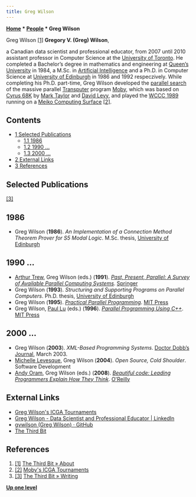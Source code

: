```yaml
---
title: Greg Wilson
---
```

**[Home](Home "Home") * [People](People "People") * Greg Wilson**

[](http://third-bit.com/about/) Greg Wilson <a id="cite-note-1" href="#cite-ref-1">[1]</a>
**Gregory V. (Greg) Wilson**,

a Canadian data scientist and professional educator, from 2007 until 2010 assistant professor in Computer Science at the [University of Toronto](University_of_Toronto "University of Toronto").
He completed a Bachelor’s degree in mathematics and engineering at [Queen’s University](https://en.wikipedia.org/wiki/Queen%27s_University) in 1984,
a M.Sc. in [Artificial Intelligence](Artificial_Intelligence "Artificial Intelligence") and a Ph.D. in Computer Science at [University of Edinburgh](University_of_Edinburgh "University of Edinburgh") in 1986 and 1992 respeczively.
While completing his Ph.D. part-time, Greg Wilson developed the [parallel search](Parallel_Search "Parallel Search") of the massive parallel [Transputer](Transputer "Transputer") program [Moby](Moby "Moby"), which was based on [Cyrus 68K](Cyrus_68K "Cyrus 68K") by [Mark Taylor](Mark_Taylor "Mark Taylor") and [David Levy](David_Levy "David Levy"),
and played the [WCCC 1989](WCCC_1989 "WCCC 1989") running on a [Meiko Computing Surface](https://en.wikipedia.org/wiki/Meiko_Scientific#Computing_Surface) <a id="cite-note-2" href="#cite-ref-2">[2]</a>.

## Contents

- [1 Selected Publications](#selected-publications)
  - [1.1 1986](#1986)
  - [1.2 1990 ...](#1990-...)
  - [1.3 2000 ...](#2000-...)
- [2 External Links](#external-links)
- [3 References](#references)

## Selected Publications

<a id="cite-note-3" href="#cite-ref-3">[3]</a>

## 1986

- Greg Wilson (**1986**). *An Implementation of a Connection Method Theorem Prover for S5 Modal Logic*. M.Sc. thesis, [University of Edinburgh](University_of_Edinburgh "University of Edinburgh")

## 1990 ...

- [Arthur Trew](https://dblp.uni-trier.de/pers/hd/t/Trew:Arthur_S=), Greg Wilson (eds.) (**1991**). *[Past, Present, Parallel: A Survey of Available Parallel Computing Systems](https://link.springer.com/book/10.1007%2F978-1-4471-1842-8)*. [Springer](https://en.wikipedia.org/wiki/Springer_Science%2BBusiness_Media)
- Greg Wilson (**1993**). *Structuring and Supporting Programs on Parallel Computers*. Ph.D. thesis, [University of Edinburgh](University_of_Edinburgh "University of Edinburgh")
- Greg Wilson (**1995**). *[Practical Parallel Programming](https://mitpress.mit.edu/books/practical-parallel-programming)*. [MIT Press](https://en.wikipedia.org/wiki/MIT_Press)
- Greg Wilson, [Paul Lu](Paul_Lu "Paul Lu") (eds.) (**1996**). *[Parallel Programming Using C++](https://mitpress.mit.edu/books/parallel-programming-using-c)*. [MIT Press](https://en.wikipedia.org/wiki/MIT_Press)

## 2000 ...

- Greg Wilson (**2003**). *XML-Based Programming Systems*. [Doctor Dobb’s Journal](https://en.wikipedia.org/wiki/Dr._Dobb%27s_Journal), March 2003.
- [Michelle Levesque](https://profils-profiles.science.gc.ca/en/profile/michelle-levesque), Greg Wilson (**2004**). *Open Source, Cold Shoulder*. Software Development
- [Andy Oram](https://www.oreilly.com/pub/au/36), Greg Wilson (eds.) (**2008**). *[Beautiful code: Leading Programmers Explain How They Think](http://shop.oreilly.com/product/9780596510046.do)*. [O'Reilly](https://en.wikipedia.org/wiki/O%27Reilly_Media)

## External Links

- [Greg Wilson's ICGA Tournaments](https://www.game-ai-forum.org/icga-tournaments/person.php?id=386)
- [Greg Wilson - Data Scientist and Professional Educator | LinkedIn](https://www.linkedin.com/in/greg-wilson-a26510b6/)
- [gvwilson (Greg Wilson) · GitHub](https://github.com/gvwilson)
- [The Third Bit](http://third-bit.com/)

## References

1. <a id="cite-ref-1" href="#cite-note-1">[1]</a> [The Third Bit » About](http://third-bit.com/about/)
1. <a id="cite-ref-2" href="#cite-note-2">[2]</a> [Moby's ICGA Tournaments](https://www.game-ai-forum.org/icga-tournaments/program.php?id=363)
1. <a id="cite-ref-3" href="#cite-note-3">[3]</a> [The Third Bit » Writing](http://third-bit.com/blog/writing)

**[Up one level](People "People")**

